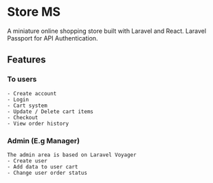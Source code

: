 # Store MS
A miniature online shopping store built with Laravel and React.
Laravel Passport for API Authentication.

## Features

### To users
	- Create account
	- Login
	- Cart system
	- Update / Delete cart items
	- Checkout
	- View order history

### Admin (E.g Manager)
	The admin area is based on Laravel Voyager
	- Create user
	- Add data to user cart
	- Change user order status